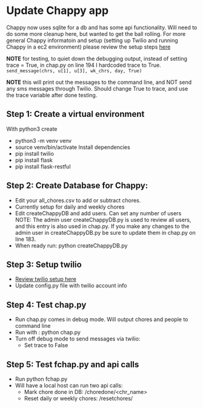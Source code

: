 # Update Chappy app
Chappy now uses sqlite for a db and has some api functionality. Will need to do some more cleanup here, but wanted to get the ball rolling.
For more general Chappy informatoin and setup (setting up Twilio and running Chappy in a ec2 environment) please review the setup steps [here](https://github.com/zstall/chappy)

**NOTE** for testing, to quiet down the debugging output, instead of setting trace = True, in chap.py on line 194 I hardcoded trace to True.
`send_message(chrs, u[1], u[3], wk_chrs, day, True)`

**NOTE** this will print out the messages to the command line, and NOT send any sms messages through Twilio. Should change True to trace, and use the trace variable after done testing.

## Step 1: Create a virtual environment
With python3 create 
- python3 -m venv venv
- source venv/bin/activate
Install dependencies
- pip install twilio
- pip install flask
- pip install flask-restful

## Step 2: Create Database for Chappy:
- Edit your all_chores.csv to add or subtract chores. 
- Currently setup for daily and weekly chores
- Edit createChappyDB and add users. Can set any number of users NOTE: The admin user createChappyDB.py is used to review all users, and this entry is also used in chap.py. If you make any changes to the admin user in createChappyDB.py be sure to update them in chap.py on line 183.
- When ready run: python createChappyDB.py

## Step 3: Setup twilio
- [Review twilio setup here](https://github.com/zstall/chapp)
- Update config.py file with twilio account info

## Step 4: Test chap.py
- Run chap.py comes in debug mode. Will output chores and people to command line
- Run with : python chap.py
- Turn off debug mode to send messages via twilio:
    - Set trace to False

## Step 5: Test fchap.py and api calls
- Run python fchap.py
- Will have a local host can run two api calls:
    - Mark chore done in DB: /choredone/<chr_name>
    - Reset daily or weekly chores: /resetchores/<sched>

